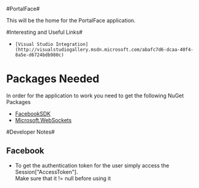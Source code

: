 #PortalFace#

This will be the home for the PortalFace application.


#Interesting and Useful Links#

*     [Visual Studio Integration](http://visualstudiogallery.msdn.microsoft.com/abafc7d6-dcaa-40f4-8a5e-d6724bdb980c)

# Packages Needed #
In order for the application to work you need to get the following NuGet Packages

*    [FacebookSDK](http://nuget.org/packages/Facebook/)
*    [Microsoft.WebSockets](http://nuget.org/packages/Microsoft.WebSockets)

#Developer Notes#

## Facebook ##
*    To get the authentication token for the user simply access the Session["AccessToken"].   
        Make sure that it != null before using it
